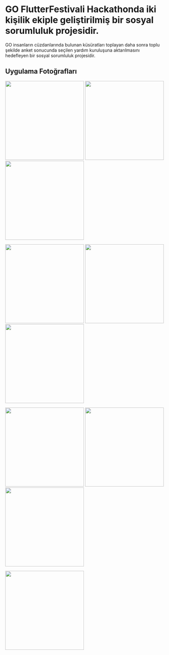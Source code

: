 # GO FlutterFestivali Hackathonda iki kişilik ekiple geliştirilmiş bir sosyal sorumluluk projesidir.

GO insanların cüzdanlarında bulunan küsüratları toplayan daha sonra toplu şekilde anket sonucunda seçilen yardım kuruluşuna aktarılmasını hedefleyen bir sosyal sorumluluk projesidir.

## Uygulama Fotoğrafları

<p float="left">
  <img src="https://user-images.githubusercontent.com/45129432/115147859-b85a5180-a065-11eb-833c-25c28d632595.jpeg" width="250" />
  <img src="https://user-images.githubusercontent.com/45129432/115147867-bd1f0580-a065-11eb-93c0-3045e81718b5.jpeg" width="250" /> 
  <img src="https://user-images.githubusercontent.com/45129432/115147870-bf815f80-a065-11eb-9073-a91fc4502d86.jpeg" width="250" />
</p>

<p float="left">
  <img src="https://user-images.githubusercontent.com/45129432/115147877-c60fd700-a065-11eb-9de0-526e0f2f3724.jpeg" width="250" />
  <img src="https://user-images.githubusercontent.com/45129432/115147881-c7d99a80-a065-11eb-84ad-dcf8f571c59b.jpeg" width="250" /> 
  <img src="https://user-images.githubusercontent.com/45129432/115147885-cad48b00-a065-11eb-9f44-19a618307c66.jpeg" width="250" />
</p>

<p float="left">
  <img src="https://user-images.githubusercontent.com/45129432/115147893-cd36e500-a065-11eb-99e2-d23dacabc314.jpeg" width="250" />
  <img src="https://user-images.githubusercontent.com/45129432/115147909-d9bb3d80-a065-11eb-9c53-aec13534618c.jpeg" width="250" /> 
  <img src="https://user-images.githubusercontent.com/45129432/115147911-dde75b00-a065-11eb-8ac2-3df974704b8e.jpeg" width="250" />
</p>

<p float="left">
  <img src="https://user-images.githubusercontent.com/45129432/115147921-e5a6ff80-a065-11eb-9da1-6330e4974a55.jpeg" width="250" />
  
</p>

